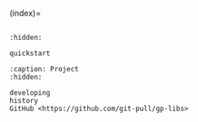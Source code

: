 (index)=

```{include} ../README.md

```

```{toctree}
:hidden:

quickstart
```

```{toctree}
:caption: Project
:hidden:

developing
history
GitHub <https://github.com/git-pull/gp-libs>
```
